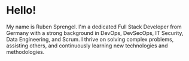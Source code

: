 # Hello!

My name is Ruben Sprengel. I'm a dedicated Full Stack Developer from Germany with a strong background in DevOps, DevSecOps, IT Security, Data Engineering, and Scrum. I thrive on solving complex problems, assisting others, and continuously learning new technologies and methodologies.
